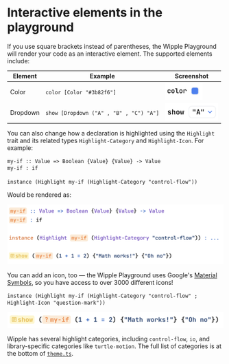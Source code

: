 # Interactive elements in the playground

If you use square brackets instead of parentheses, the Wipple Playground will render your code as an interactive element. The supported elements include:

| Element  | Example                                 | Screenshot                                                            |
| -------- | --------------------------------------- | --------------------------------------------------------------------- |
| Color    | `color [Color "#3b82f6"]`               | <img src="../images/color.png" alt="color element" height="40">       |
| Dropdown | `show [Dropdown ("A" , "B" , "C") "A"]` | <img src="../images/dropdown.png" alt="dropdown element" height="40"> |

You can also change how a declaration is highlighted using the `Highlight` trait and its related types `Highlight-Category` and `Highlight-Icon`. For example:

```wipple
my-if :: Value => Boolean {Value} {Value} -> Value
my-if : if

instance (Highlight my-if (Highlight-Category "control-flow"))
```

Would be rendered as:

![Screenshot of custom-highlighted declaration](../images/custom-highlight.png)

You can add an icon, too — the Wipple Playground uses Google's [Material Symbols](https://fonts.google.com/icons), so you have access to over 3000 different icons!

```wipple
instance (Highlight my-if (Highlight-Category "control-flow" ; Highlight-Icon "question-mark"))
```

![Screenshot of declaration with custom icon](../images/custom-icon.png)

Wipple has several highlight categories, including `control-flow`, `io`, and library-specific categories like `turtle-motion`. The full list of categories is at the bottom of [`theme.ts`](https://github.com/wipplelang/wipple/blob/main/web/playground/src/pages/edit/codemirror/theme.ts).
